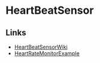 # HeartBeatSensor

## Links
* [HeartBeatSensorWiki](https://wiki.dfrobot.com/Heart_Rate_Sensor_SKU__SEN0203)
* [HeartRateMonitorExample](https://how2electronics.com/pulse-sensor-with-oled-arduino/)
